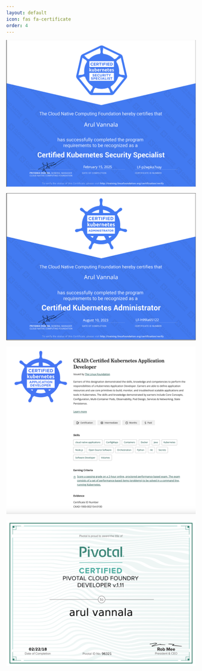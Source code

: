 ```yaml
---
layout: default
icon: fas fa-certificate
order: 4
---
```


![cks](/static/cks.png)

![cka](/static/cka.png)

![cka](/static/ckad.png)

![cka](/static/cf.png)

